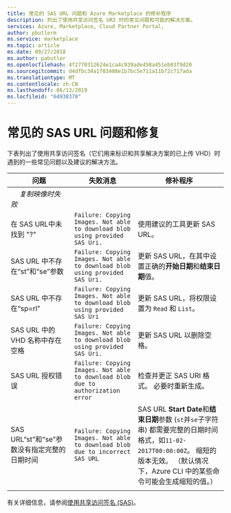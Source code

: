 ```yaml
---
title: 常见的 SAS URL 问题和 Azure Marketplace 的修补程序
description: 列出了使用共享访问签名 URI 时的常见问题和可能的解决方案。
services: Azure, Marketplace, Cloud Partner Portal,
author: pbutlerm
ms.service: marketplace
ms.topic: article
ms.date: 09/27/2018
ms.author: pabutler
ms.openlocfilehash: 4f2770312624e1ca4c939ade458a451eb03f9d20
ms.sourcegitcommit: d4dfbc34a1f03488e1b7bc5e711a11b72c717ada
ms.translationtype: MT
ms.contentlocale: zh-CN
ms.lasthandoff: 06/13/2019
ms.locfileid: "64938378"
---
```

# <a name="common-sas-url-issues-and-fixes"></a>常见的 SAS URL 问题和修复

下表列出了使用共享访问签名（它们用来标识和共享解决方案的已上传 VHD）时遇到的一些常见问题以及建议的解决方法。

| **问题** | **失败消息** | **修补程序** | 
| --------- | ------------------- | ------- | 
| &emsp;  *复制映像时失败* |  |  |
| 在 SAS URL中未找到 "?" | `Failure: Copying Images. Not able to download blob using provided SAS Uri.` | 使用建议的工具更新 SAS URL。 |
| SAS URL 中不存在“st”和“se”参数 | `Failure: Copying Images. Not able to download blob using provided SAS Uri.` | 更新 SAS URL，在其中设置正确的**开始日期**和**结束日期**值。 | 
| SAS URL 中不存在“sp=rl” | `Failure: Copying Images. Not able to download blob using provided SAS Uri` | 更新 SAS URL，将权限设置为 `Read` 和 `List`。 | 
| SAS URL 中的 VHD 名称中存在空格 | `Failure: Copying Images. Not able to download blob using provided SAS Uri.` | 更新 SAS URL 以删除空格。 |
| SAS URL 授权错误 | `Failure: Copying Images. Not able to download blob due to authorization error` | 检查并更正 SAS URI 格式。 必要时重新生成。 |
| SAS URL“st”和“se”参数没有指定完整的日期时间 | `Failure: Copying Images. Not able to download blob due to incorrect SAS URL` | SAS URL **Start Date**和**结束日期**参数 (`st`并`se`子字符串) 都需要完整的日期时间格式，如`11-02-2017T00:00:00Z`。 缩短的版本无效。 （默认情况下，Azure CLI 中的某些命令可能会生成缩短的值。） | 
|  |  |  |

有关详细信息，请参阅[使用共享访问签名 (SAS)](https://azure.microsoft.com/documentation/articles/storage-dotnet-shared-access-signature-part-1/)。
